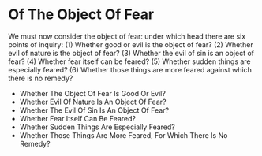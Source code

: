 # Of The Object Of Fear

We must now consider the object of fear: under which head there are six points of inquiry:
(1) Whether good or evil is the object of fear?
(2) Whether evil of nature is the object of fear?
(3) Whether the evil of sin is an object of fear?
(4) Whether fear itself can be feared?
(5) Whether sudden things are especially feared?
(6) Whether those things are more feared against which there is no remedy?

* Whether The Object Of Fear Is Good Or Evil?
* Whether Evil Of Nature Is An Object Of Fear?
* Whether The Evil Of Sin Is An Object Of Fear?
* Whether Fear Itself Can Be Feared?
* Whether Sudden Things Are Especially Feared?
* Whether Those Things Are More Feared, For Which There Is No Remedy?